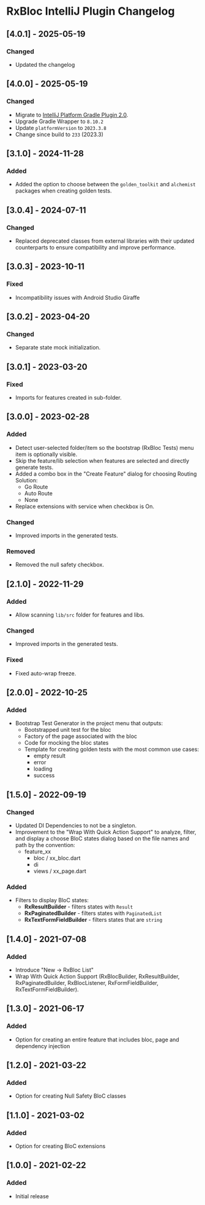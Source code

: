 <!-- Keep a Changelog guide -> https://keepachangelog.com -->

# RxBloc IntelliJ Plugin Changelog

## [4.0.1] - 2025-05-19

### Changed

- Updated the changelog

## [4.0.0] - 2025-05-19

### Changed

- Migrate to [IntelliJ Platform Gradle Plugin 2.0](https://blog.jetbrains.com/platform/2024/07/intellij-platform-gradle-plugin-2-0/).
- Upgrade Gradle Wrapper to `8.10.2`
- Update `platformVersion` to `2023.3.8`
- Change since build to `233` (2023.3)

## [3.1.0] - 2024-11-28

### Added

- Added the option to choose between the `golden_toolkit` and `alchemist` packages when creating golden tests.


## [3.0.4] - 2024-07-11

### Changed

- Replaced deprecated classes from external libraries with their updated counterparts to ensure compatibility and improve performance.

## [3.0.3] -  2023-10-11

### Fixed

- Incompatibility issues with Android Studio Giraffe

## [3.0.2] - 2023-04-20

### Changed

- Separate state mock initialization.

## [3.0.1] - 2023-03-20

### Fixed

- Imports for features created in sub-folder.

## [3.0.0] - 2023-02-28

### Added

- Detect user-selected folder/item so the bootstrap (RxBloc Tests) menu item is optionally visible.
- Skip the feature/lib selection when features are selected and directly generate tests.
- Added a combo box in the "Create Feature" dialog for choosing Routing Solution:
    - Go Route
    - Auto Route
    - None
- Replace extensions with service when checkbox is On.

### Changed

- Improved imports in the generated tests.

### Removed

- Removed the null safety checkbox.

## [2.1.0] - 2022-11-29

### Added

- Allow scanning `lib/src` folder for features and libs.

### Changed

- Improved imports in the generated tests.

### Fixed

- Fixed auto-wrap freeze.

## [2.0.0] - 2022-10-25

### Added

- Bootstrap Test Generator in the project menu that outputs:
    - Bootstrapped unit test for the bloc
    - Factory of the page associated with the bloc
    - Code for mocking the bloc states
    - Template for creating golden tests with the most common use cases:
        - empty result
        - error
        - loading
        - success

## [1.5.0] - 2022-09-19

### Changed

- Updated DI Dependencies to not be a singleton.
- Improvement to the "Wrap With Quick Action Support" to analyze, filter, and display a choose BloC states dialog based on the file names and path by the convention:
    - feature_xx
        - bloc / xx_bloc.dart
        - di
        - views / xx_page.dart

### Added

- Filters to display BloC states:
    - **RxResultBuilder** - filters states with `Result`
    - **RxPaginatedBuilder** - filters states with `PaginatedList`
    - **RxTextFormFieldBuilder** - filters states that are `string`

## [1.4.0] - 2021-07-08

### Added

- Introduce "New -> RxBloc List"
- Wrap With Quick Action Support (RxBlocBuilder, RxResultBuilder, RxPaginatedBuilder, RxBlocListener, RxFormFieldBuilder, RxTextFormFieldBuilder).

## [1.3.0] - 2021-06-17

### Added

- Option for creating an entire feature that includes bloc, page and dependency injection

## [1.2.0] - 2021-03-22

### Added

- Option for creating Null Safety BloC classes

## [1.1.0] - 2021-03-02

### Added

- Option for creating BloC extensions

## [1.0.0] - 2021-02-22

### Added

- Initial release